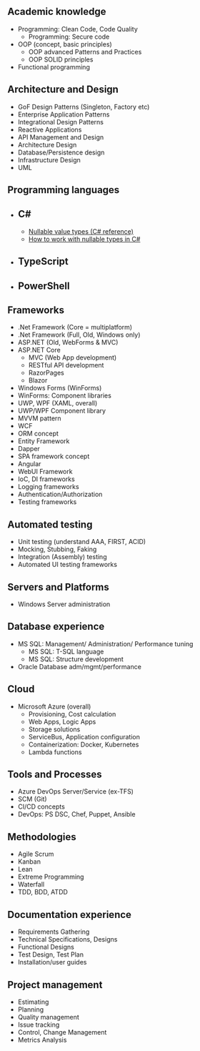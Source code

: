 ## Academic knowledge
- Programming: Clean Code, Code Quality
  - Programming: Secure code
- OOP (concept, basic principles)
  - OOP advanced Patterns and Practices
  - OOP SOLID principles
- Functional programming
## Architecture and Design
- GoF Design Patterns (Singleton, Factory etc)
- Enterprise Application Patterns
- Integrational Design Patterns
- Reactive Applications
- API Management and Design
- Architecture Design
- Database/Persistence design
- Infrastructure Design
- UML
## Programming languages
  - ## C#
    - [Nullable value types (C# reference)](https://docs.microsoft.com/en-us/dotnet/csharp/language-reference/builtin-types/nullable-value-types)
    - [How to work with nullable types in C#](https://www.infoworld.com/article/3051617/how-to-work-with-nullable-types-in-c.html)
  - ## TypeScript
  - ## PowerShell
## Frameworks
- .Net Framework (Core = multiplatform)
- .Net Framework (Full, Old, Windows only)
- ASP.NET (Old, WebForms & MVC)
- ASP.NET Core
  - MVC (Web App development)
  - RESTful API development
  - RazorPages
  - Blazor
 - Windows Forms (WinForms)
  - WinForms: Component libraries
 - UWP, WPF (XAML, overall)
  - UWP/WPF Component library
  - MVVM pattern
 - WCF
 - ORM concept
  - Entity Framework
  - Dapper
 - SPA framework concept
  - Angular
  - WebUI Framework
  - IoC, DI frameworks
  - Logging frameworks
  - Authentication/Authorization
  - Testing frameworks
## Automated testing
  - Unit testing (understand AAA, FIRST, ACID)
  - Mocking, Stubbing, Faking
  - Integration (Assembly) testing
  - Automated UI testing frameworks
## Servers and Platforms
  - Windows Server administration
## Database experience
  - MS SQL: Management/ Administration/ Performance tuning
    - MS SQL: T-SQL language
    - MS SQL: Structure development
  - Oracle Database adm/mgmt/performance
## Cloud
  - Microsoft Azure (overall)
    - Provisioning, Cost calculation
    - Web Apps, Logic Apps
    - Storage solutions
    - ServiceBus, Application configuration
    - Containerization: Docker, Kubernetes
    - Lambda functions
## Tools and Processes
  - Azure DevOps Server/Service (ex-TFS)
  - SCM (Git)
  - CI/CD concepts
  - DevOps: PS DSC, Chef, Puppet, Ansible
## Methodologies
  - Agile Scrum
  - Kanban
  - Lean
  - Extreme Programming
  - Waterfall
  - TDD, BDD, ATDD
## Documentation experience
  - Requirements Gathering
  - Technical Specifications, Designs
  - Functional Designs
  - Test Design, Test Plan
  - Installation/user guides
## Project management
  - Estimating
  - Planning
  - Quality management
  - Issue tracking
  - Control, Change Management
  - Metrics Analysis

